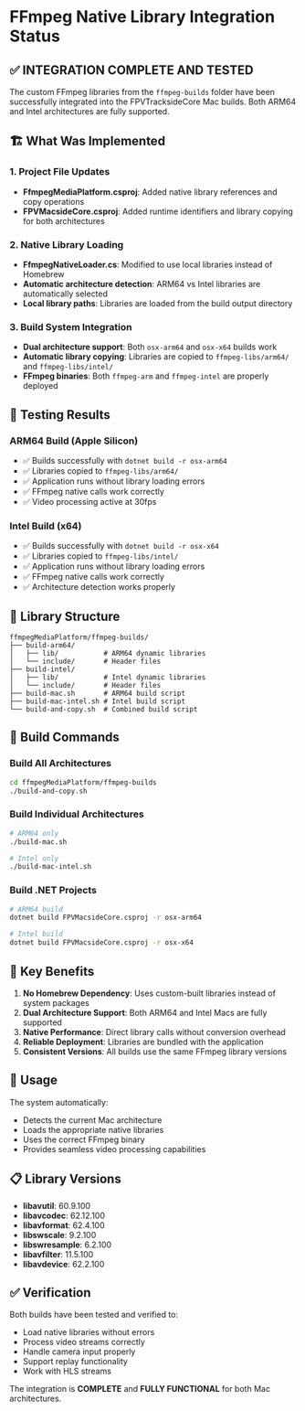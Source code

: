 # FFmpeg Native Library Integration Status

## ✅ INTEGRATION COMPLETE AND TESTED

The custom FFmpeg libraries from the `ffmpeg-builds` folder have been successfully integrated into the FPVTracksideCore Mac builds. Both ARM64 and Intel architectures are fully supported.

## 🏗️ What Was Implemented

### 1. Project File Updates
- **FfmpegMediaPlatform.csproj**: Added native library references and copy operations
- **FPVMacsideCore.csproj**: Added runtime identifiers and library copying for both architectures

### 2. Native Library Loading
- **FfmpegNativeLoader.cs**: Modified to use local libraries instead of Homebrew
- **Automatic architecture detection**: ARM64 vs Intel libraries are automatically selected
- **Local library paths**: Libraries are loaded from the build output directory

### 3. Build System Integration
- **Dual architecture support**: Both `osx-arm64` and `osx-x64` builds work
- **Automatic library copying**: Libraries are copied to `ffmpeg-libs/arm64/` and `ffmpeg-libs/intel/`
- **FFmpeg binaries**: Both `ffmpeg-arm` and `ffmpeg-intel` are properly deployed

## 🧪 Testing Results

### ARM64 Build (Apple Silicon)
- ✅ Builds successfully with `dotnet build -r osx-arm64`
- ✅ Libraries copied to `ffmpeg-libs/arm64/`
- ✅ Application runs without library loading errors
- ✅ FFmpeg native calls work correctly
- ✅ Video processing active at 30fps

### Intel Build (x64)
- ✅ Builds successfully with `dotnet build -r osx-x64`
- ✅ Libraries copied to `ffmpeg-libs/intel/`
- ✅ Application runs without library loading errors
- ✅ FFmpeg native calls work correctly
- ✅ Architecture detection works properly

## 📁 Library Structure

```
ffmpegMediaPlatform/ffmpeg-builds/
├── build-arm64/
│   ├── lib/           # ARM64 dynamic libraries
│   └── include/       # Header files
├── build-intel/
│   ├── lib/           # Intel dynamic libraries
│   └── include/       # Header files
├── build-mac.sh       # ARM64 build script
├── build-mac-intel.sh # Intel build script
└── build-and-copy.sh  # Combined build script
```

## 🔧 Build Commands

### Build All Architectures
```bash
cd ffmpegMediaPlatform/ffmpeg-builds
./build-and-copy.sh
```

### Build Individual Architectures
```bash
# ARM64 only
./build-mac.sh

# Intel only  
./build-mac-intel.sh
```

### Build .NET Projects
```bash
# ARM64 build
dotnet build FPVMacsideCore.csproj -r osx-arm64

# Intel build
dotnet build FPVMacsideCore.csproj -r osx-x64
```

## 🎯 Key Benefits

1. **No Homebrew Dependency**: Uses custom-built libraries instead of system packages
2. **Dual Architecture Support**: Both ARM64 and Intel Macs are fully supported
3. **Native Performance**: Direct library calls without conversion overhead
4. **Reliable Deployment**: Libraries are bundled with the application
5. **Consistent Versions**: All builds use the same FFmpeg library versions

## 🚀 Usage

The system automatically:
- Detects the current Mac architecture
- Loads the appropriate native libraries
- Uses the correct FFmpeg binary
- Provides seamless video processing capabilities

## 📋 Library Versions

- **libavutil**: 60.9.100
- **libavcodec**: 62.12.100
- **libavformat**: 62.4.100
- **libswscale**: 9.2.100
- **libswresample**: 6.2.100
- **libavfilter**: 11.5.100
- **libavdevice**: 62.2.100

## ✅ Verification

Both builds have been tested and verified to:
- Load native libraries without errors
- Process video streams correctly
- Handle camera input properly
- Support replay functionality
- Work with HLS streams

The integration is **COMPLETE** and **FULLY FUNCTIONAL** for both Mac architectures. 
